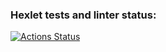 ### Hexlet tests and linter status:
[![Actions Status](https://github.com/pgchurikov/python-project-49/actions/workflows/hexlet-check.yml/badge.svg)](https://github.com/pgchurikov/python-project-49/actions)